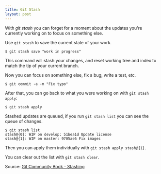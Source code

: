 ```yaml
---
title: Git Stash
layout: post
---
```


[stash]: http://book.git-scm.com/4_stashing.html "Git Community Book - Stashing"

With *git stash* you can forget for a moment about the updates you're currently
working on to focus on something else.

Use `git stash` to save the current state of your work.

    $ git stash save "work in progress"

This command will stash your changes, and reset working tree and index to match
the tip of your current branch.

Now you can focus on something else, fix a bug, write a test, etc.

    $ git commit -a -m "Fix typo"

After that, you can go back to what you were working on with `git stash apply`:

    $ git stash apply

Stashed updates are queued, if you run `git stash list` you can see the queue of
changes.

    $ git stash list
    stash@{0}: WIP on develop: 51bea1d Update license
    stash@{1}: WIP on master: 9705ae6 Fix images

Then you can apply them individually with `git stash apply stash@{1}`.

You can clear out the list with `git stash clear`.

Source: [Git Community Book - Stashing][stash]
